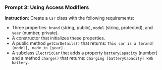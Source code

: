 ### Prompt 3: Using Access Modifiers

**Instruction:**
Create a `Car` class with the following requirements:

- Three properties: `brand` (string, public), `model` (string, protected), and `year` (number, private).
- A constructor that initializes these properties.
- A public method `getCarDetails()` that returns: `This car is a [brand] [model], made in [year].`
- A subclass `ElectricCar` that adds a property `batteryCapacity` (number) and a method `charge()` that returns: `Charging [batteryCapacity] kWh battery.`
